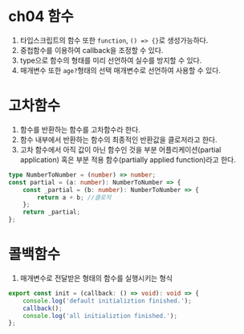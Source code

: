 # ch04 함수

1. 타입스크립트의 함수 또한 `function`, `() => {}`로 생성가능하다.
2. 중첩함수를 이용하여 callback을 조정할 수 있다.
3. type으로 함수의 형태를 미리 선언하여 실수를 방지할 수 있다.
4. 매개변수 또한 `age?`형태의 선택 매개변수로 선언하여 사용할 수 있다.

# 고차함수

1. 함수를 반환하는 함수를 고차함수라 한다.
2. 함수 내부에서 반환하는 함수의 최종적인 반환값을 클로저라고 한다.
3. 고차 함수에서 아직 값이 아닌 함수인 것을 부분 어플리케이션(partial application) 혹은 부분 적용 함수(partially applied function)라고 한다.

```typescript
type NumberToNumber = (number) => number;
const partial = (a: number): NumberToNumber => {
	const _partial = (b: number): NumberToNumber => {
		return a + b; //클로저
	};
	return _partial;
};
```

# 콜백함수

1. 매개변수로 전달받은 형태의 함수를 실행시키는 형식

```typescript
export const init = (callback: () => void): void => {
	console.log('default initializtion finished.');
	callback();
	console.log('all initializtion finished.');
};
```
